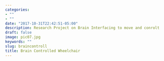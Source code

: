```yaml
---
categories:
- ""
- ""
date: "2017-10-31T22:42:51-05:00"
description: Research Project on Brain Interfacing to move and conrolt a wheelchair
draft: false
image: pic07.jpg
keywords: ""
slug: braincontroll
title: Brain Controlled Wheelchair
---
```

